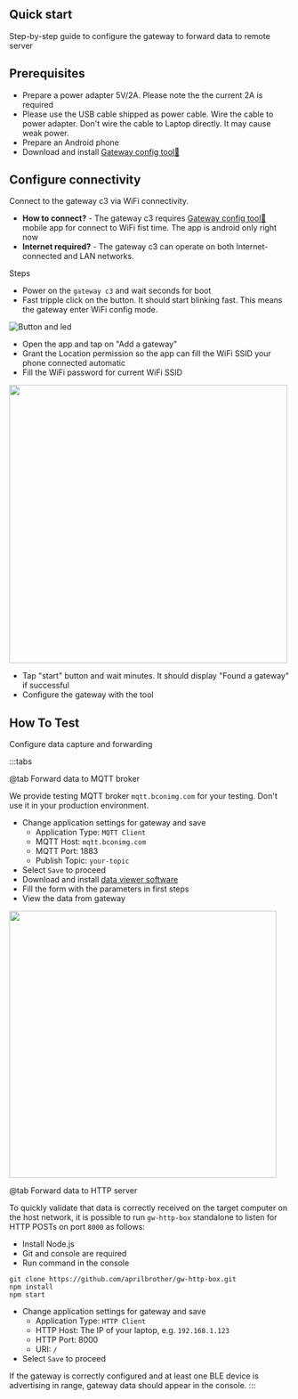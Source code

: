 ## Quick start ##

Step-by-step guide to configure the gateway to forward data to remote server

## Prerequisites ##

- Prepare a power adapter 5V/2A. Please note the the current 2A is required
- Please use the USB cable shipped as power cable. Wire the cable to power adapter. Don't wire the cable to Laptop directly. It may cause weak power.
- Prepare an Android phone
- Download and install [Gateway config tool📱](tech.md)

## Configure connectivity ##

Connect to the gateway c3 via WiFi connectivity.

- **How to connect?**  - The gateway c3 requires [Gateway config tool📱](tech.md) mobile app for connect to WiFi fist time. The app is android only right now
- **Internet required?** - The gateway c3 can operate on both Internet-connected and LAN networks.

Steps

* Power on the `gateway c3` and wait seconds for boot
* Fast tripple click on the button. It should start blinking fast. This means the gateway enter WiFi config mode.

![Button and led](https://i1.aprbrother.com/gwc3/gwc3-btn-led.jpg)

- Open the app and tap on "Add a gateway"
- Grant the Location permission so the app can fill the WiFi SSID your phone connected automatic
- Fill the WiFi password for current WiFi SSID

<img src="https://i1.aprbrother.com/gwc3/conf-wifi.jpg" width="500">

- Tap "start" button and wait minutes. It should display "Found a gateway" if successful
- Configure the gateway with the tool

## How To Test ##

Configure data capture and forwarding

:::tabs

@tab Forward data to MQTT broker

We provide testing MQTT broker `mqtt.bconimg.com` for your testing. Don't use it in your production environment.

- Change application settings for gateway and save
  - Application Type: `MQTT Client`
  - MQTT Host: `mqtt.bconimg.com`
  - MQTT Port: 1883
  - Publish Topic: `your-topic`
- Select `Save` to proceed
- Download and install [data viewer software](https://i1.aprbrother.com/ble-viewer-setup-1.0.2.zip)
- Fill the form with the parameters in first steps
- View the data from gateway

<img src="https://i1.aprbrother.com/ble-viewer.png" width="480">

@tab Forward data to HTTP server

To quickly validate that data is correctly received on the target computer on the host network, it is possible to run `gw-http-box` standalone to listen for HTTP POSTs on port `8000` as follows:

* Install Node.js
* Git and console are required
* Run command in the console
```
git clone https://github.com/aprilbrother/gw-http-box.git
npm install
npm start
```
- Change application settings for gateway and save
  - Application Type: `HTTP Client`
  - HTTP Host: The IP of your laptop, e.g. `192.168.1.123`
  - HTTP Port: 8000
  - URI: `/`
- Select `Save` to proceed

If the gateway is correctly configured and at least one BLE device is advertising in range, gateway data should appear in the console.
:::
